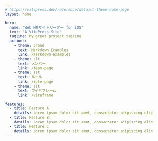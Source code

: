 ```yaml
---
# https://vitepress.dev/reference/default-theme-home-page
layout: home

hero:
  name: "Web小説サイトリーダー for iOS"
  text: "A VitePress Site"
  tagline: My great project tagline
  actions:
    - theme: brand
      text: Markdown Examples
      link: /markdown-examples
    - theme: alt
      text: メンバー
      link: /team-page
    - theme: alt
      text: ルール
      link: /rule-page
    - theme: alt
      text: ワイヤフレーム
      link: /wireframe

features:
  - title: Feature A
    details: Lorem ipsum dolor sit amet, consectetur adipiscing elit
  - title: Feature B
    details: Lorem ipsum dolor sit amet, consectetur adipiscing elit
  - title: Feature C
    details: Lorem ipsum dolor sit amet, consectetur adipiscing elit
---
```

